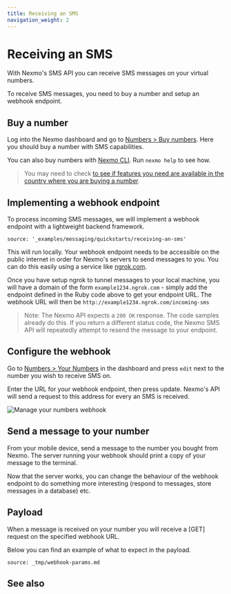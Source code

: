 ```yaml
---
title: Receiving an SMS
navigation_weight: 2
---
```


# Receiving an SMS

With Nexmo's SMS API you can receive SMS messages on your virtual numbers.

To receive SMS messages, you need to buy a number and setup an webhook endpoint.

## Buy a number

Log into the Nexmo dashboard and go to [Numbers > Buy numbers](https://dashboard.nexmo.com/buy-numbers).
Here you should buy a number with SMS capabilities.

You can also buy numbers with [Nexmo CLI](/tools/cli). Run `nexmo help` to see how.

> You may need to check [to see if features you need are available in the country
where you are buying a number](/messaging/sms/guides/global-messaging#country-specific-features).

## Implementing a webhook endpoint

To process incoming SMS messages, we will implement a webhook endpoint
with a lightweight backend framework.

```tabbed_content
source: '_examples/messaging/quickstarts/receiving-an-sms'
```

This will run locally. Your webhook endpoint needs to be accessible on the
public internet in order for Nexmo's servers to send messages to you. You can
do this easily using a service like [ngrok.com](https://ngrok.com/).

Once you have setup ngrok to tunnel messages to your local machine, you will
have a domain of the form `example1234.ngrok.com` - simply add the
endpoint defined in the Ruby code above to get your endpoint URL. The webhook URL will then be `http://example1234.ngrok.com/incoming-sms`

> Note: The Nexmo API expects a `200 OK` response. The code samples already
do this. If you return a different status code, the Nexmo SMS API will
repeatedly attempt to resend the message to your endpoint.

## Configure the webhook

Go to [Numbers > Your Numbers](https://dashboard.nexmo.com/your-numbers) in the dashboard and press `edit` next to the number you wish to receive SMS on.

Enter the URL for your webhook endpoint, then press update. Nexmo's API will send a request to this address for every an SMS is received.

![Manage your numbers webhook](/assets/images/numbers/webhooks/manage.png)

## Send a message to your number

From your mobile device, send a message to the number you bought from Nexmo. The server running your webhook should print a copy of your message to the terminal.

Now that the server works, you can change the behaviour of the webhook endpoint to do something more interesting (respond to messages, store messages in a database) etc.

## Payload

When a message is received on your number you will receive a [GET] request on the specified webhook URL.

Below you can find an example of what to expect in the payload.

```partial
source: _tmp/webhook-params.md
```

## See also

